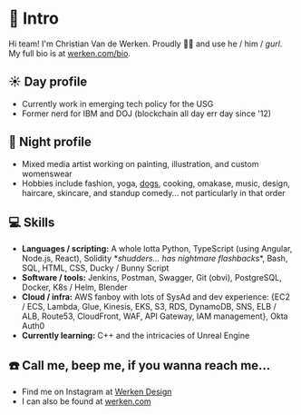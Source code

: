 # 👋 Intro

Hi team! I'm Christian Van de Werken. Proudly 🏳️‍🌈 and use he / him / *gurl*. My full bio is at [werken.com/bio][0].

## ☀️ Day profile

* Currently work in emerging tech policy for the USG
* Former nerd for IBM and DOJ (blockchain all day err day since '12)

## 🌙 Night profile

* Mixed media artist working on painting, illustration, and custom womenswear 
* Hobbies include fashion, yoga, [dogs][3], cooking, omakase, music, design, haircare, skincare, and standup comedy... not particularly in that order

## 💻 Skills

* **Languages / scripting:** A whole lotta Python, TypeScript (using Angular, Node.js, React), Solidity \**shudders... has nightmare flashbacks*\*, Bash, SQL, HTML, CSS, Ducky / Bunny Script
* **Software / tools:** Jenkins, Postman, Swagger, Git (obvi), PostgreSQL, Docker, K8s / Helm, Blender
* **Cloud / infra:** AWS fanboy with lots of SysAd and dev experience: {EC2 / ECS, Lambda, Glue, Kinesis, EKS, S3, RDS, DynamoDB, SNS, ELB / ALB, Route53, CloudFront, WAF, API Gateway, IAM management}, Okta Auth0
* **Currently learning:** C++ and the intricacies of Unreal Engine

## ☎️ Call me, beep me, if you wanna reach me...

* Find me on Instagram at [Werken Design][1]
* I can also be found at [werken.com][2]

[0]: https://werken.com/bio
[1]: https://www.instagram.com/werkendesign/
[2]: https://werken.com
[3]: https://gogo.werken.com
